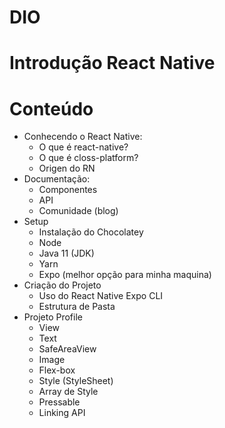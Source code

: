 # DIO

# Introdução React Native

# Conteúdo
- Conhecendo o React Native:
  - O que é react-native?
  - O que é closs-platform?
  - Origen do RN
- Documentação:
  - Componentes
  - API
  - Comunidade (blog)
- Setup
  - Instalação do Chocolatey
  - Node
  - Java 11 (JDK)
  - Yarn
  - Expo (melhor opção para minha maquina)
- Criação do Projeto
  - Uso do React Native Expo CLI
  - Estrutura de Pasta
- Projeto Profile
  - View
  - Text
  - SafeAreaView
  - Image
  - Flex-box
  - Style (StyleSheet)
  - Array de Style
  - Pressable
  - Linking API
